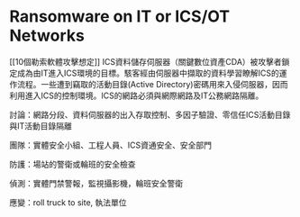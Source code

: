 # Ransomware on IT or ICS/OT Networks
[[10個勒索軟體攻擊想定]]
ICS資料儲存伺服器（關鍵數位資產CDA）被攻擊者鎖定成為由IT進入ICS環境的目標。駭客經由伺服器中擷取的資料學習瞭解ICS的運作流程。一些遭到竊取的活動目錄(Active Directory)密碼用來入侵伺服器，因而利用進入ICS的控制環境。ICS的網路必須與網際網路及IT公務網路隔離。

討論：網路分段、資料伺服器的出入存取控制、多因子驗證、零信任ICS活動目錄與IT活動目錄隔離

團隊：實體安全小組、工程人員、ICS資通安全、安全部門

防護：場站的警衛或輪班的安全檢查

偵測：實體門禁警報，監視攝影機，輪班安全警衛

應變：roll truck to site, 執法單位
